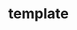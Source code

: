 ---
pubDate: 2023-04-05
updatedDate: 2023-04-05
title: "template"
description: "A template"
featured: false
draft: true
tags: ["learning note"]
---